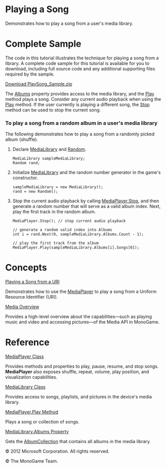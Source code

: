 

# Playing a Song

Demonstrates how to play a song from a user's media library.

# Complete Sample

The code in this tutorial illustrates the technique for playing a song from a library. A complete code sample for this tutorial is available for you to download, including full source code and any additional supporting files required by the sample.

[Download PlaySong_Sample.zip](http://go.microsoft.com/fwlink/?LinkId=258717)

The [Albums](P_MXF_Media_MediaLibrary_Albums.md) property provides access to the media library, and the [Play](O_M_MXFM_MediaPlayer_Play.md) method plays a song. Consider any current audio playback when using the [Play](O_M_MXFM_MediaPlayer_Play.md) method. If the user currently is playing a different song, the [Stop](M_MXFM_MediaPlayer_Stop.md) method can be used to stop the current song.

### To play a song from a random album in a user's media library

The following demonstrates how to play a song from a randomly picked album (shuffle).

1.  Declare [MediaLibrary](T_MXF_Media_MediaLibrary.md) and [Random](http://msdn.microsoft.com/en-us/library/system.random.aspx).
    
    ```
    MediaLibrary sampleMediaLibrary;
    Random rand;
    ```
    
2.  Initialize [MediaLibrary](T_MXF_Media_MediaLibrary.md) and the random number generator in the game's constructor.
    
    ```
    sampleMediaLibrary = new MediaLibrary();
    rand = new Random();
    ```
    
3.  Stop the current audio playback by calling [MediaPlayer.Stop](M_MXFM_MediaPlayer_Stop.md), and then generate a random number that will serve as a valid album index. Next, play the first track in the random album.
    
    ```
    MediaPlayer.Stop(); // stop current audio playback 
    
    // generate a random valid index into Albums
    int i = rand.Next(0, sampleMediaLibrary.Albums.Count - 1);
    
    // play the first track from the album
    MediaPlayer.Play(sampleMediaLibrary.Albums[i].Songs[0]);
    ```
    

# Concepts

[Playing a Song from a URI](Media_HowTo_PlaySongfromURI.md)

Demonstrates how to use the [MediaPlayer](T_MXFM_MediaPlayer.md) to play a song from a Uniform Resource Identifier (URI).

[Media Overview](Media_XNA.md)

Provides a high-level overview about the capabilities—such as playing music and video and accessing pictures—of the Media API in MonoGame.

# Reference

[MediaPlayer Class](T_MXFM_MediaPlayer.md)

Provides methods and properties to play, pause, resume, and stop songs. **MediaPlayer** also exposes shuffle, repeat, volume, play position, and visualization capabilities.

[MediaLibrary Class](T_MXF_Media_MediaLibrary.md)

Provides access to songs, playlists, and pictures in the device's media library.

[MediaPlayer.Play Method](O_M_MXFM_MediaPlayer_Play.md)

Plays a song or collection of songs.

[MediaLibrary.Albums Property](P_MXF_Media_MediaLibrary_Albums.md)

Gets the [AlbumCollection](T_MXF_Media_AlbumCollection.md) that contains all albums in the media library.

© 2012 Microsoft Corporation. All rights reserved.

© The MonoGame Team.
